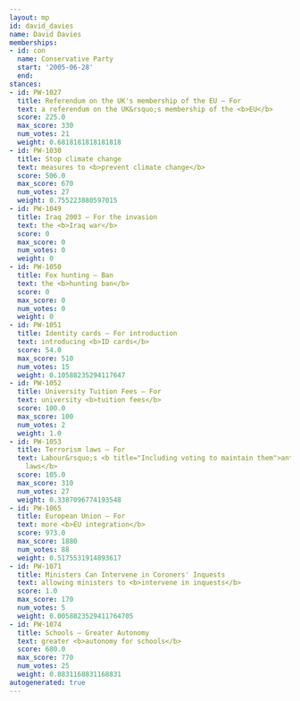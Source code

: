 ```yaml
---
layout: mp
id: david_davies
name: David Davies
memberships:
- id: con
  name: Conservative Party
  start: '2005-06-28'
  end: 
stances:
- id: PW-1027
  title: Referendum on the UK's membership of the EU — For
  text: a referendum on the UK&rsquo;s membership of the <b>EU</b>
  score: 225.0
  max_score: 330
  num_votes: 21
  weight: 0.6818181818181818
- id: PW-1030
  title: Stop climate change
  text: measures to <b>prevent climate change</b>
  score: 506.0
  max_score: 670
  num_votes: 27
  weight: 0.755223880597015
- id: PW-1049
  title: Iraq 2003 — For the invasion
  text: the <b>Iraq war</b>
  score: 0
  max_score: 0
  num_votes: 0
  weight: 0
- id: PW-1050
  title: Fox hunting — Ban
  text: the <b>hunting ban</b>
  score: 0
  max_score: 0
  num_votes: 0
  weight: 0
- id: PW-1051
  title: Identity cards — For introduction
  text: introducing <b>ID cards</b>
  score: 54.0
  max_score: 510
  num_votes: 15
  weight: 0.10588235294117647
- id: PW-1052
  title: University Tuition Fees — For
  text: university <b>tuition fees</b>
  score: 100.0
  max_score: 100
  num_votes: 2
  weight: 1.0
- id: PW-1053
  title: Terrorism laws — For
  text: Labour&rsquo;s <b title="Including voting to maintain them">anti-terrorism
    laws</b>
  score: 105.0
  max_score: 310
  num_votes: 27
  weight: 0.3387096774193548
- id: PW-1065
  title: European Union — For
  text: more <b>EU integration</b>
  score: 973.0
  max_score: 1880
  num_votes: 88
  weight: 0.5175531914893617
- id: PW-1071
  title: Ministers Can Intervene in Coroners' Inquests
  text: allowing ministers to <b>intervene in inquests</b>
  score: 1.0
  max_score: 170
  num_votes: 5
  weight: 0.0058823529411764705
- id: PW-1074
  title: Schools — Greater Autonomy
  text: greater <b>autonomy for schools</b>
  score: 680.0
  max_score: 770
  num_votes: 25
  weight: 0.8831168831168831
autogenerated: true
---
```

